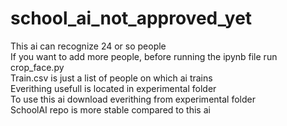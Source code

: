 # school_ai_not_approved_yet
This ai can recognize 24 or so people\
If you want to add more people, before running the ipynb file run crop_face.py\
Train.csv is just a list of people on which ai trains\
Everithing usefull is located in experimental folder\
To use this ai download everithing from experimental folder\
SchoolAI repo is more stable compared to this ai

